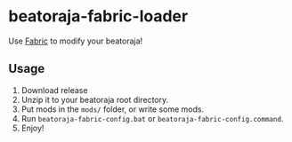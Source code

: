 # beatoraja-fabric-loader

Use [Fabric](https://fabricmc.net/) to modify your beatoraja!

## Usage

1. Download release
2. Unzip it to your beatoraja root directory.
3. Put mods in the `mods/` folder, or write some mods.
4. Run `beatoraja-fabric-config.bat` or `beatoraja-fabric-config.command`.
5. Enjoy!
